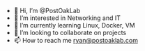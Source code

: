 - 👋 Hi, I’m @PostOakLab
- 👀 I’m interested in Networking and IT
- 🌱 I’m currently learning Linux, Docker, VM
- 💞️ I’m looking to collaborate on projects
- 📫 How to reach me ryan@postoaklab.com

<!---
PostOakLab/PostOakLab is a ✨ special ✨ repository because its `README.md` (this file) appears on your GitHub profile.
You can click the Preview link to take a look at your changes.
--->
